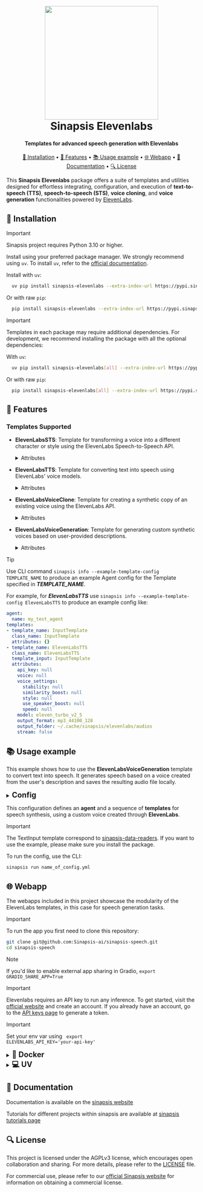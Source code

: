 <h1 align="center">
<br>
<a href="https://sinapsis.tech/">
  <img
    src="https://github.com/Sinapsis-AI/brand-resources/blob/main/sinapsis_logo/4x/logo.png?raw=true"
    alt="" width="300">
</a><br>
Sinapsis Elevenlabs
<br>
</h1>

<h4 align="center">Templates for advanced speech generation with Elevenlabs</h4>

<p align="center">
<a href="#installation">🐍 Installation</a> •
<a href="#features"> 🚀 Features</a> •
<a href="#example"> 📚 Usage example</a> •
<a href="#webapp">🌐 Webapp</a> •
<a href="#documentation">📙 Documentation</a> •
<a href="#packages">🔍 License</a>
</p>

This **Sinapsis Elevenlabs** package offers a suite of templates and utilities designed for effortless integrating, configuration, and execution of **text-to-speech (TTS)**, **speech-to-speech (STS)**, **voice cloning**, and **voice generation** functionalities powered by [ElevenLabs](https://elevenlabs.io/).


<h2 id="installation">🐍 Installation</h2>


> [!IMPORTANT]
> Sinapsis project requires Python 3.10 or higher.
>

Install using your preferred package manager. We strongly recommend using <code>uv</code>. To install <code>uv</code>, refer to the [official documentation](https://docs.astral.sh/uv/getting-started/installation/#installation-methods).


Install with <code>uv</code>:
```bash
  uv pip install sinapsis-elevenlabs --extra-index-url https://pypi.sinapsis.tech
```

Or with raw <code>pip</code>:
```bash
  pip install sinapsis-elevenlabs --extra-index-url https://pypi.sinapsis.tech
```

> [!IMPORTANT]
> Templates in each package may require additional dependencies. For development, we recommend installing the package with all the optional dependencies:
>

With <code>uv</code>:
```bash
  uv pip install sinapsis-elevenlabs[all] --extra-index-url https://pypi.sinapsis.tech
```
Or with raw <code>pip</code>:
```bash
  pip install sinapsis-elevenlabs[all] --extra-index-url https://pypi.sinapsis.tech
```

<h2 id="features">🚀 Features</h2>

<h3>Templates Supported</h3>

- **ElevenLabsSTS**: Template for transforming a voice into a different character or style using the ElevenLabs Speech-to-Speech API.

    <details>
    <summary>Attributes</summary>

    - `api_key`(Optional): The API key used to authenticate with ElevenLabs' API. Although this parameter is optional in the function signature, **the API key must be provided** either through this argument or the `ELEVENLABS_API_KEY` environmental variable. If neither is provided, an error will be logged, and no speech    will be generated.
    - `model`(Optional): The model identifier to use for speech synthesis (default: `eleven_multilingual_sts_v2`). Options: `eleven_english_sts_v2`, `eleven_multilingual_sts_v2`.
    - `output_format`(Optional): The output audio format and quality (default: `mp3_44100_128`). Options: `mp3_22050_32`, `mp3_44100_32`, `mp3_44100_64`, `mp3_44100_96`, `mp3_44100_128`, `mp3_44100_192`, `pcm_16000`, `pcm_22050`, `pcm_24000`, `pcm_44100`, `ulaw_8000`.
    - `output_folder`(Optional): The folder where generated audio files will be saved (default: `SINAPSIS_CACHE_DIR/elevenlabs/ audios`).
    - `stream`(Optional): If True, the audio is returned as a stream; otherwise, saved to a file (default: `False`).
    - `streaming_latency`(Optional): Latency optimization for streaming (default: None).
    - `voice`(Optional): Voice for speech synthesis. Can be a voice ID (str), name (str), or ElevenLabs voice object (Voice) (default: None).
    - `voice_settings`(Optional):Dictionary of voice control settings:
        - `stability`: Controls voice randomness and emotional range (range: 0.0 to 1.0).
        - `similarity_boost`: Adjusts how closely the voice matches the original (range: 0.0 to 1.0).
        - `style`: Amplifies the speaker’s style, consuming more resources (range: 0.0 to 1.0).
        - `use_speaker_boost`: Increases similarity to the speaker with higher computational cost (boolean: `True` or `False`).
        - `speed`: Adjusts speech speed (range: 0.7 to 1.2, default: 1.0).
    </details>


- **ElevenLabsTTS**: Template for converting text into speech using ElevenLabs' voice models.

    <details>
    <summary>Attributes</summary>

    - `api_key`(Optional): The API key used to authenticate with ElevenLabs' API. Although this parameter is optional in the function signature, **the API key must be provided** either through this argument or the `ELEVENLABS_API_KEY` environmental variable. If neither is provided, an error will be logged, and no speech    will be generated.
    - `model`(Optional): The model identifier to use for speech synthesis (default: `eleven_turbo_v2_5`). Options: `eleven_turbo_v2_5`, `eleven_multilingual_v2`, `eleven_turbo_v2`, `eleven_monolingual_v1`, `eleven_multilingual_v1`.
    - `output_format`(Optional): The output audio format and quality (default: `mp3_44100_128`). Options: `mp3_22050_32`, `mp3_44100_32`, `mp3_44100_64`, `mp3_44100_96`, `mp3_44100_128`, `mp3_44100_192`, `pcm_16000`, `pcm_22050`, `pcm_24000`, `pcm_44100`, `ulaw_8000`.
    - `output_folder`(Optional): The folder where generated audio files will be saved (default: `SINAPSIS_CACHE_DIR/elevenlabs/audios`).
    - `stream`(Optional): If True, the audio is returned as a stream; otherwise, saved to a file (default: `False`).
    - `voice`(Optional): Voice for speech synthesis. Can be a voice ID (str), name (str), or ElevenLabs voice object (Voice) (default: None).
    - `voice_settings`(Optional):Dictionary of voice control settings:
        - `stability`: Controls voice randomness and emotional range (range: 0.0 to 1.0).
        - `similarity_boost`: Adjusts how closely the voice matches the original (range: 0.0 to 1.0).
        - `style`: Amplifies the speaker’s style, consuming more resources (range: 0.0 to 1.0).
        - `use_speaker_boost`: Increases similarity to the speaker with higher computational cost (boolean: `True` or `False`).
        - `speed`: Adjusts speech speed (range: 0.7 to 1.2, default: 1.0).
    </details>

- **ElevenLabsVoiceClone**: Template for creating a synthetic copy of an existing voice using the ElevenLabs API.

    <details>
    <summary>Attributes</summary>

    - `api_key`(Optional): The API key used to authenticate with ElevenLabs' API. Although this parameter is optional in the function signature, **the API key must be provided** either through this argument or the `ELEVENLABS_API_KEY` environmental variable. If neither is provided, an error will be logged, and no speech will be generated.
    - `description`(Optional): Description for the cloned voice (default: None).
    - `model`(Optional): The model identifier to use for speech synthesis (default: `eleven_turbo_v2_5`). Options: `eleven_turbo_v2_5`, `eleven_multilingual_v2`, `eleven_turbo_v2`, `eleven_monolingual_v1`, `eleven_multilingual_v1`.
    - `name`(Optional): Name for the cloned voice (default: None). If None, a default name may be used.
    - `output_format`(Optional): The output audio format and quality (default: `mp3_44100_128`). Options: `mp3_22050_32`, `mp3_44100_32`, `mp3_44100_64`, `mp3_44100_96`, `mp3_44100_128`, `mp3_44100_192`, `pcm_16000`, `pcm_22050`, `pcm_24000`, `pcm_44100`, `ulaw_8000`.
    - `output_folder`(Optional): The folder where generated audio files will be saved (default: `SINAPSIS_CACHE_DIR/elevenlabs/audios`).
    - `remove_background_noise`(Optional): Whether to remove background noise from samples (default: `False`).
    - `stream`(Optional): If True, the audio is returned as a stream; otherwise, saved to a file (default: `False`).
    - `voice`(Optional): Voice for speech synthesis. Can be a voice ID (str), name (str), or ElevenLabs voice object (Voice) (default: None).
    - `voice_description`(Required): A description of the voice to be used for synthesis. This field is mandatory and helps to define the voice's characteristics or style.
    - `voice_settings`(Optional):Dictionary of voice control settings:
        - `stability`: Controls voice randomness and emotional range (range: 0.0 to 1.0).
        - `similarity_boost`: Adjusts how closely the voice matches the original (range: 0.0 to 1.0).
        - `style`: Amplifies the speaker’s style, consuming more resources (range: 0.0 to 1.0).
        - `use_speaker_boost`: Increases similarity to the speaker with higher computational cost (boolean: `True` or `False`).
        - `speed`: Adjusts speech speed (range: 0.7 to 1.2, default: 1.0).
    </details>

- **ElevenLabsVoiceGeneration**: Template for generating custom synthetic voices based on user-provided descriptions.

    <details>
    <summary>Attributes</summary>

    - `api_key`(Optional): The API key used to authenticate with ElevenLabs' API. Although this parameter is optional in the function signature, **the API key must be provided** either through this argument or the `ELEVENLABS_API_KEY` environmental variable. If neither is provided, an error will be logged, and no speech will be generated.
    - `model`(Optional): The model identifier to use for speech synthesis (default: `eleven_turbo_v2_5`). Options: `eleven_turbo_v2_5`, `eleven_multilingual_v2`, `eleven_turbo_v2`, `eleven_monolingual_v1`, `eleven_multilingual_v1`.
    - `output_format`(Optional): The output audio format and quality (default: `mp3_44100_128`). Options: `mp3_22050_32`, `mp3_44100_32`, `mp3_44100_64`, `mp3_44100_96`, `mp3_44100_128`, `mp3_44100_192`, `pcm_16000`, `pcm_22050`, `pcm_24000`, `pcm_44100`, `ulaw_8000`.
    - `output_folder`(Optional): The folder where generated audio files will be saved (default: `SINAPSIS_CACHE_DIR/elevenlabs/audios`).
    - `stream`(Optional): If True, the audio is returned as a stream; otherwise, saved to a file (default: `False`).
    - `voice`(Optional): Voice for speech synthesis. Can be a voice ID (str), name (str), or ElevenLabs voice object (Voice) (default: None).
    - `voice_description`(Required): A description of the voice to be used for synthesis. This field is mandatory and helps to define the voice's characteristics or style.
    - `voice_settings`(Optional):Dictionary of voice control settings:
        - `stability`: Controls voice randomness and emotional range (range: 0.0 to 1.0).
        - `similarity_boost`: Adjusts how closely the voice matches the original (range: 0.0 to 1.0).
        - `style`: Amplifies the speaker’s style, consuming more resources (range: 0.0 to 1.0).
        - `use_speaker_boost`: Increases similarity to the speaker with higher computational cost (boolean: `True` or `False`).
        - `speed`: Adjusts speech speed (range: 0.7 to 1.2, default: 1.0).
    </details>

> [!TIP]
> Use CLI command ```sinapsis info --example-template-config TEMPLATE_NAME``` to produce an example Agent config for the Template specified in ***TEMPLATE_NAME***.

For example, for ***ElevenLabsTTS*** use ```sinapsis info --example-template-config ElevenLabsTTS``` to produce an example config like:

```yaml
agent:
  name: my_test_agent
templates:
- template_name: InputTemplate
  class_name: InputTemplate
  attributes: {}
- template_name: ElevenLabsTTS
  class_name: ElevenLabsTTS
  template_input: InputTemplate
  attributes:
    api_key: null
    voice: null
    voice_settings:
      stability: null
      similarity_boost: null
      style: null
      use_speaker_boost: null
      speed: null
    model: eleven_turbo_v2_5
    output_format: mp3_44100_128
    output_folder: ~/.cache/sinapsis/elevenlabs/audios
    stream: false
```

<h2 id='example'>📚 Usage example</h2>

This example shows how to use the **ElevenLabsVoiceGeneration** template to convert text into speech. It generates speech based on a voice created from the user's description and saves the resulting audio file locally.

<details>
<summary ><strong><span style="font-size: 1.4em;">Config</span></strong></summary>

```yaml
agent:
  name: voice_creation
  description: voice generation agent using Elevenlabs

templates:
- template_name: InputTemplate
  class_name: InputTemplate
  attributes: {}

- template_name: TextInput
  class_name: TextInput
  template_input: InputTemplate
  attributes:
    text: En la oscuridad de la noche, se escuchaban los llantos lejanos de una mujer. Nadie sabía exactamente de dónde venían, pero todos los habitantes del pueblo aseguraban que era el llanto de La Llorona. Se decía que era el espíritu de una mujer que, en vida, había perdido a sus hijos y que, condenada por su dolor y su culpa, deambulaba por las orillas de los ríos buscando a sus pequeños. Nadie se atrevía a acercarse al agua cuando oían su llanto, pues sabían que, si la escuchabas cerca, su destino también estaba sellado...

- template_name: ElevenLabsVoiceGeneration
  class_name: ElevenLabsVoiceGeneration
  template_input: TextInput
  attributes:
    voice_description: A warm and engaging Mexican Spanish female voice, perfect for storytelling, audiobooks, and podcasts. Clear and expressive, with a natural, captivating tone, ideal for social media, YouTube, TikTok, and more.

```
</details>

This configuration defines an **agent** and a sequence of **templates** for speech synthesis, using a custom voice created through **ElevenLabs**.

> [!IMPORTANT]
> The TextInput template correspond to [sinapsis-data-readers](https://github.com/Sinapsis-AI/sinapsis-data-tools/tree/main/packages/sinapsis_data_readers). If you want to use the example, please make sure you install the package.
>

To run the config, use the CLI:
```bash
sinapsis run name_of_config.yml
```

<h2 id="webapp">🌐 Webapp</h2>
The webapps included in this project showcase the modularity of the ElevenLabs templates, in this case for speech generation tasks.

> [!IMPORTANT]
> To run the app you first need to clone this repository:

```bash
git clone git@github.com:Sinapsis-ai/sinapsis-speech.git
cd sinapsis-speech
```

> [!NOTE]
> If you'd like to enable external app sharing in Gradio, `export GRADIO_SHARE_APP=True`

> [!IMPORTANT]
> Elevenlabs requires an API key to run any inference. To get started, visit the [official website](https://elevenlabs.io) and create an account. If you already have an account, go to the [API keys page](https://elevenlabs.io/app/settings/api-keys) to generate a token.

> [!IMPORTANT]
> Set your env var using <code> export ELEVENLABS_API_KEY='your-api-key'</code>

<details>
<summary id="docker"><strong><span style="font-size: 1.4em;">🐳 Docker</span></strong></summary>

**IMPORTANT** This docker image depends on the sinapsis-nvidia:base image. Please refer to the official [sinapsis](https://github.com/Sinapsis-ai/sinapsis?tab=readme-ov-file#docker) instructions to Build with Docker.


1. **Build the sinapsis-speech image**:
```bash
docker compose -f docker/compose.yaml build
```

2. **Start the app container**:
```bash
docker compose -f docker/compose_apps.yaml up -d sinapsis-elevenlabs
```
3. **Check the logs**
```bash
docker logs -f sinapsis-elevenlabs
```
4. **The logs will display the URL to access the webapp, e.g.,:**:
```bash
Running on local URL:  http://127.0.0.1:7860
```

**NOTE**: The url may be different, check the output of logs.

5. **To stop the app**:
```bash
docker compose -f docker/compose_apps.yaml down
```
</details>

<details>
<summary id="virtual-environment"><strong><span style="font-size: 1.4em;">💻 UV</span></strong></summary>

To run the webapp using the <code>uv</code> package manager, follow these steps:

1. **Sync the virtual environment**:

```bash
uv sync --frozen
```
2. **Install the wheel**:

```bash
uv pip install sinapsis-speech[all] --extra-index-url https://pypi.sinapsis.tech
```

3. **Run the webapp**:

```bash
uv run webapps/generic_tts_apps/elevenlabs_tts_app.py
```

4. **The terminal will display the URL to access the webapp (e.g.)**:
```bash
Running on local URL:  http://127.0.0.1:7860
```
**NOTE**: The URL may vary; check the terminal output for the correct address.

</details>



<h2 id="documentation">📙 Documentation</h2>

Documentation is available on the [sinapsis website](https://docs.sinapsis.tech/docs)

Tutorials for different projects within sinapsis are available at [sinapsis tutorials page](https://docs.sinapsis.tech/tutorials)

<h2 id="license">🔍 License</h2>

This project is licensed under the AGPLv3 license, which encourages open collaboration and sharing. For more details, please refer to the [LICENSE](LICENSE) file.

For commercial use, please refer to our [official Sinapsis website](https://sinapsis.tech) for information on obtaining a commercial license.



